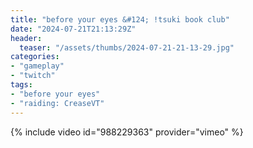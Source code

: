 ```yaml
---
title: "before your eyes &#124; !tsuki book club"
date: "2024-07-21T21:13:29Z"
header:
  teaser: "/assets/thumbs/2024-07-21-21-13-29.jpg"
categories:
- "gameplay"
- "twitch"
tags:
- "before your eyes"
- "raiding: CreaseVT"
---
```

{% include video id="988229363" provider="vimeo" %}
